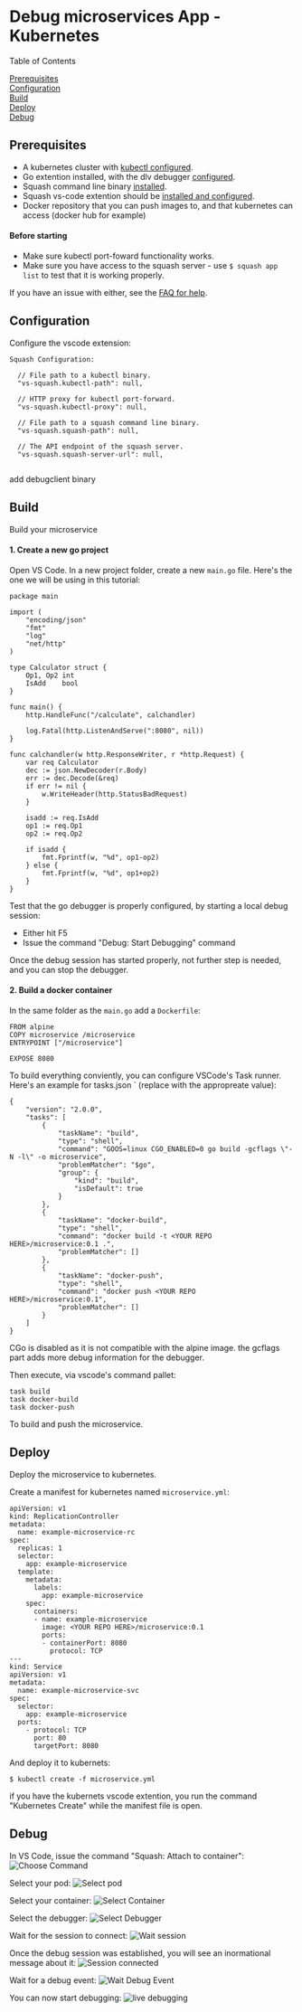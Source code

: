 
# Debug microservices App - Kubernetes 

Table of Contents

[Prerequisites](#prerequisites)<BR>
[Configuration](#configuration)<BR>
[Build](#build)<BR>
[Deploy](#deploy)<BR>
[Debug](#debug)<BR>

## Prerequisites
- A kubernetes cluster with [kubectl configured](https://kubernetes.io/docs/tasks/tools/install-kubectl/#configure-kubectl).
- Go extention installed, with the dlv debugger [configured](https://github.com/Microsoft/vscode-go/wiki/Debugging-Go-code-using-VS-Code#set-up-configurations-in-launchjson).
- Squash command line binary [installed](https://github.com/solo-io/squash-initial/blob/master/docs/cli.md#install).
- Squash vs-code extention should be [installed and configured](#configuration).
- Docker repository that you can push images to, and that kubernetes can access (docker hub for example)

#### Before starting
- Make sure kubectl port-foward functionality works.
- Make sure you have access to the squash server - use `$ squash app list` to test that it is working properly.

If you have an issue with either, see the [FAQ for help](https://github.com/solo-io/squash-initial/blob/master/docs/faq.md).

## Configuration
Configure the vscode extension:

```
Squash Configuration:

  // File path to a kubectl binary.
  "vs-squash.kubectl-path": null,

  // HTTP proxy for kubectl port-forward.
  "vs-squash.kubectl-proxy": null,

  // File path to a squash command line binary.
  "vs-squash.squash-path": null,

  // The API endpoint of the squash server.
  "vs-squash.squash-server-url": null,
  
```
add debugclient binary

## Build
Build your microservice
#### 1. Create a new go project
Open VS Code. In a new project folder, create a new `main.go` file. 
Here's the one we will be using in this tutorial:
```
package main

import (
	"encoding/json"
	"fmt"
	"log"
	"net/http"
)

type Calculator struct {
	Op1, Op2 int
	IsAdd    bool
}

func main() {
	http.HandleFunc("/calculate", calchandler)

	log.Fatal(http.ListenAndServe(":8080", nil))
}

func calchandler(w http.ResponseWriter, r *http.Request) {
	var req Calculator
	dec := json.NewDecoder(r.Body)
	err := dec.Decode(&req)
	if err != nil {
		w.WriteHeader(http.StatusBadRequest)
	}

	isadd := req.IsAdd
	op1 := req.Op1
	op2 := req.Op2

	if isadd {
		fmt.Fprintf(w, "%d", op1-op2)
	} else {
		fmt.Fprintf(w, "%d", op1+op2)
	}
}
```

Test that the go debugger is properly configured, by starting a local debug session:
- Either hit F5
- Issue the command "Debug: Start Debugging" command

Once the debug session has started properly, not further step is needed, and you can stop the debugger.

#### 2. Build a docker container
In the same folder as the `main.go` add a `Dockerfile`:
```
FROM alpine
COPY microservice /microservice
ENTRYPOINT ["/microservice"]

EXPOSE 8080
```

To build everything conviently, you can configure VSCode's Task runner. 
Here's an example for tasks.json ` (replace  <YOUR REPO HERE> with the appropreate value):
```
{
    "version": "2.0.0",
    "tasks": [
        {
            "taskName": "build",
            "type": "shell",
            "command": "GOOS=linux CGO_ENABLED=0 go build -gcflags \"-N -l\" -o microservice",
            "problemMatcher": "$go",
            "group": {
                "kind": "build",
                "isDefault": true
            }
        },
        {
            "taskName": "docker-build",
            "type": "shell",
            "command": "docker build -t <YOUR REPO HERE>/microservice:0.1 .",
            "problemMatcher": []
        },
        {
            "taskName": "docker-push",
            "type": "shell",
            "command": "docker push <YOUR REPO HERE>/microservice:0.1",
            "problemMatcher": []
        }
    ]
}
```
CGo is disabled as it is not compatible with the alpine image. 
the gcflags part adds more debug information for the debugger.

Then execute, via vscode's command pallet:
```
task build
task docker-build
task docker-push

```
To build and push the microservice.

## Deploy
Deploy the microservice to kubernetes.

Create a manifest for kubernetes named `microservice.yml`: 
```
apiVersion: v1
kind: ReplicationController
metadata:
  name: example-microservice-rc
spec:
  replicas: 1
  selector:
    app: example-microservice
  template:
    metadata:
      labels:
        app: example-microservice
    spec:
      containers:
      - name: example-microservice
        image: <YOUR REPO HERE>/microservice:0.1
        ports:
        - containerPort: 8080
          protocol: TCP
---
kind: Service
apiVersion: v1
metadata:
  name: example-microservice-svc
spec:
  selector:
    app: example-microservice
  ports:
    - protocol: TCP
      port: 80
      targetPort: 8080
```

And deploy it to kubernets:
```
$ kubectl create -f microservice.yml
```

if you have the kubernets vscode extention, you run the command "Kubernetes Create" while the manifest file is open.

## Debug
In VS Code, issue the command "Squash: Attach to container":
<img src="https://i.imgur.com/UzNEFiU.png" alt="Choose Command" />

Select your pod:
<img src="https://i.imgur.com/WENeR79.png" alt="Select pod" />

Select your container:
<img src="https://i.imgur.com/pF7xWik.png" alt="Select Container" />
 
Select the debugger:
<img src="https://i.imgur.com/JLqCGaF.png" alt="Select Debugger" />
 
Wait for the session to connect:
<img src="https://i.imgur.com/70a3R3t.png" alt="Wait session" />
 
Once the debug session was established, you will see an inormational message about it:
<img src="https://i.imgur.com/uGynNvB.png" alt="Session connected" />
 
Wait for a debug event:
<img src="https://i.imgur.com/3s4Gn8A.png" alt="Wait Debug Event" />
 
You can now start debugging:
<img src="https://i.imgur.com/IIlY2dv.png" alt="live debugging" />

